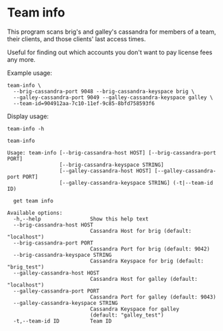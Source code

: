 # Team info

This program scans brig's and galley's cassandra for members of a team, their clients, and those clients' last access times.

Useful for finding out which accounts you don't want to pay license fees any more.

Example usage:

```shell
team-info \
  --brig-cassandra-port 9048 --brig-cassandra-keyspace brig \
  --galley-cassandra-port 9049 --galley-cassandra-keyspace galley \
  --team-id=904912aa-7c10-11ef-9c85-8bfd758593f6
```

Display usage:

```shell
team-info -h
```

```text
team-info

Usage: team-info [--brig-cassandra-host HOST] [--brig-cassandra-port PORT]
                 [--brig-cassandra-keyspace STRING]
                 [--galley-cassandra-host HOST] [--galley-cassandra-port PORT]
                 [--galley-cassandra-keyspace STRING] (-t|--team-id ID)

  get team info

Available options:
  -h,--help                Show this help text
  --brig-cassandra-host HOST
                           Cassandra Host for brig (default: "localhost")
  --brig-cassandra-port PORT
                           Cassandra Port for brig (default: 9042)
  --brig-cassandra-keyspace STRING
                           Cassandra Keyspace for brig (default: "brig_test")
  --galley-cassandra-host HOST
                           Cassandra Host for galley (default: "localhost")
  --galley-cassandra-port PORT
                           Cassandra Port for galley (default: 9043)
  --galley-cassandra-keyspace STRING
                           Cassandra Keyspace for galley
                           (default: "galley_test")
  -t,--team-id ID          Team ID
```
